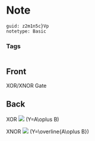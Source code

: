 # Note
```
guid: z2m1n5c}Vp
notetype: Basic
```

### Tags
```
```

## Front
XOR/XNOR Gate

## Back
XOR
<img src="paste-10d9de4ff6bbc3402f82a60f8f9b7ebc1a7007d0.jpg">
\(Y=A\oplus B\)

XNOR
<img src="paste-a0402797493df97c037ca6f93ef134566792ab00.jpg">
\(Y=\overline{A\oplus B}\)
